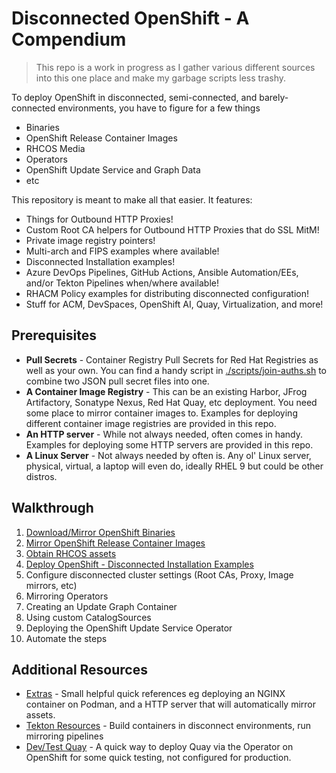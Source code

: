 # Disconnected OpenShift - A Compendium

> This repo is a work in progress as I gather various different sources into this one place and make my garbage scripts less trashy.

To deploy OpenShift in disconnected, semi-connected, and barely-connected environments, you have to figure for a few things

- Binaries
- OpenShift Release Container Images
- RHCOS Media
- Operators
- OpenShift Update Service and Graph Data
- etc

This repository is meant to make all that easier.  It features:

- Things for Outbound HTTP Proxies!
- Custom Root CA helpers for Outbound HTTP Proxies that do SSL MitM!
- Private image registry pointers!
- Multi-arch and FIPS examples where available!
- Disconnected Installation examples!
- Azure DevOps Pipelines, GitHub Actions, Ansible Automation/EEs, and/or Tekton Pipelines when/where available!
- RHACM Policy examples for distributing disconnected configuration!
- Stuff for ACM, DevSpaces, OpenShift AI, Quay, Virtualization, and more!

## Prerequisites

- **Pull Secrets** - Container Registry Pull Secrets for Red Hat Registries as well as your own.  You can find a handy script in [./scripts/join-auths.sh](./scripts/join-auths.sh) to combine two JSON pull secret files into one.
- **A Container Image Registry** - This can be an existing Harbor, JFrog Artifactory, Sonatype Nexus, Red Hat Quay, etc deployment.  You need some place to mirror container images to.  Examples for deploying different container image registries are provided in this repo.
- **An HTTP server** - While not always needed, often comes in handy.  Examples for deploying some HTTP servers are provided in this repo.
- **A Linux Server** - Not always needed by often is.  Any ol' Linux server, physical, virtual, a laptop will even do, ideally RHEL 9 but could be other distros.

## Walkthrough

1. [Download/Mirror OpenShift Binaries](./binaries/)
2. [Mirror OpenShift Release Container Images](./openshift-release/)
3. [Obtain RHCOS assets](./rhcos/)
4. [Deploy OpenShift - Disconnected Installation Examples](./installation-examples/)
5. Configure disconnected cluster settings (Root CAs, Proxy, Image mirrors, etc)
6. Mirroring Operators
7. Creating an Update Graph Container
8. Using custom CatalogSources
9. Deploying the OpenShift Update Service Operator
10. Automate the steps

## Additional Resources

- [Extras](./extras/) - Small helpful quick references eg deploying an NGINX container on Podman, and a HTTP server that will automatically mirror assets.
- [Tekton Resources](./tekton/) - Build containers in disconnect environments, run mirroring pipelines
- [Dev/Test Quay](./quay/) - A quick way to deploy Quay via the Operator on OpenShift for some quick testing, not configured for production.